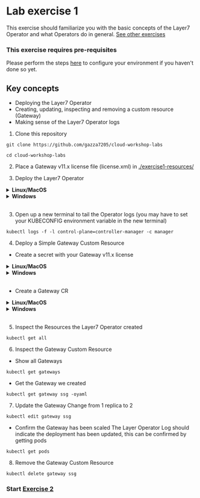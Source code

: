 # Lab exercise 1
This exercise should familiarize you with the basic concepts of the Layer7 Operator and what Operators do in general. [See other exercises](./readme.md#lab-exercises)

### This exercise requires pre-requisites
Please perform the steps [here](./readme.md#before-you-start) to configure your environment if you haven't done so yet.

## Key concepts
- Deploying the Layer7 Operator
- Creating, updating, inspecting and removing a custom resource (Gateway)
- Making sense of the Layer7 Operator logs

1. Clone this repository
```
git clone https://github.com/gazza7205/cloud-workshop-labs
```
```
cd cloud-workshop-labs
```
2. Place a Gateway v11.x license file (license.xml) in [./exercise1-resources/](./exercise1-resources/)

3. Deploy the Layer7 Operator
<details>
  <summary><b>Linux/MacOS</b></summary>

  ```
  kubectl apply -f ./layer7-operator/rbac.yaml
  ```
  ```
  kubectl apply -f ./layer7-operator/operator.yaml
  ```
</details>
<details>
  <summary><b>Windows</b></summary>

  ```
  kubectl apply -f layer7-operator\rbac.yaml
  ```
  ```  
  kubectl apply -f layer7-operator\operator.yaml
  ```
</details>
<br/>

3. Open up a new terminal to tail the Operator logs (you may have to set your KUBECONFIG environment variable in the new terminal)
```
kubectl logs -f -l control-plane=controller-manager -c manager
```
4. Deploy a Simple Gateway Custom Resource

- Create a secret with your Gateway v11.x license
<details>
  <summary><b>Linux/MacOS</b></summary>

  ```
  kubectl create secret generic gateway-license --from-file=./exercise1-resources/license.xml
  ```
</details>
<details>
  <summary><b>Windows</b></summary>

  ```
  kubectl create secret generic gateway-license --from-file=exercise1-resources\license.xml
  ```
</details>
<br/>

- Create a Gateway CR
<details>
  <summary><b>Linux/MacOS</b></summary>

  ```
  kubectl apply -f ./exercise1-resources/gateway.yaml
  ```
</details>
<details>
  <summary><b>Windows</b></summary>

  ```
  kubectl apply -f exercise1-resources\gateway.yaml
  ```
</details>
<br/>

5. Inspect the Resources the Layer7 Operator created
```
kubectl get all
```

6. Inspect the Gateway Custom Resource

- Show all Gateways
```
kubectl get gateways
```
- Get the Gateway we created
```
kubectl get gateway ssg -oyaml
```
7. Update the Gateway
Change from 1 replica to 2
```
kubectl edit gateway ssg
```
- Confirm the Gateway has been scaled
The Layer Operator Log should indicate the deployment has been updated, this can be confirmed by getting pods
```
kubectl get pods
```
8. Remove the Gateway Custom Resource
```
kubectl delete gateway ssg
```

### Start [Exercise 2](./lab-exercise2.md)